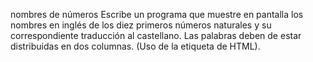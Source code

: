 nombres de números
Escribe un programa que muestre en pantalla los nombres en inglés de los diez primeros números naturales y su correspondiente traducción al castellano.
Las palabras deben de estar distribuidas en dos columnas. (Uso de la etiqueta <table> de HTML).
